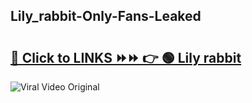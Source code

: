 
 ## Lily_rabbit-Only-Fans-Leaked

# <h2><a href="https://clipsfans.com/Lily_rabbit&ref=git">🔗 Click to LINKS ⏩⏩ 👉 🟢 Lily rabbit </a></h2>

<a href="https://clipsfans.com/Lily_rabbit&ref=git" rel="nofollow" data-target="animated-image.originalLink"><img src="https://i.ibb.co.com/xMMVF88/686577567.gif" alt="Viral Video Original" style="max-width: 100%; display: inline-block;" data-target="animated-image.originalImage"></a>
